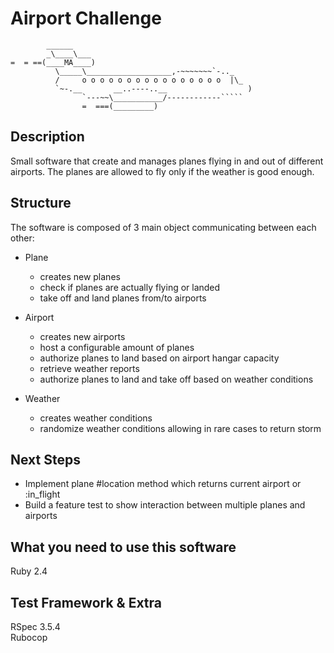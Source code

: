 Airport Challenge
=================

```
        ______
        _\____\___
=  = ==(____MA____)
          \_____\___________________,-~~~~~~~`-.._
          /     o o o o o o o o o o o o o o o o  |\_
          `~-.__       __..----..__                  )
                `---~~\___________/------------`````
                =  ===(_________)

```

Description
---------
Small software that create and manages planes flying in and out of different airports.
The planes are allowed to fly only if the weather is good enough.

Structure
---------
The software is composed of 3 main object communicating between each other:
- Plane
  - creates new planes
  - check if planes are actually flying or landed
  - take off and land planes from/to airports  

- Airport
  - creates new airports
  - host a configurable amount of planes
  - authorize planes to land based on airport hangar capacity
  - retrieve weather reports
  - authorize planes to land and take off based on weather conditions  

- Weather
  - creates weather conditions
  - randomize weather conditions allowing in rare cases to return storm  

Next Steps
---------  
- Implement plane #location method which returns current airport or :in_flight
- Build a feature test to show interaction between multiple planes and airports

What you need to use this software
---------
Ruby 2.4

Test Framework & Extra
---------
RSpec 3.5.4  
Rubocop
